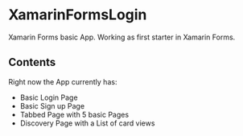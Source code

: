 # XamarinFormsLogin
Xamarin Forms basic App. Working as first starter in Xamarin Forms.

## Contents

Right now the App currently has:

* Basic Login Page
* Basic Sign up Page
* Tabbed Page with 5 basic Pages
* Discovery Page with a List of card views
